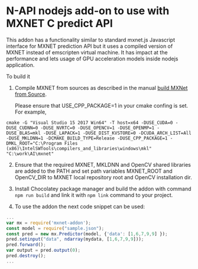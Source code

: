 # N-API nodejs add-on to use with MXNET  C predict API

This addon has a functionality similar to standard mxnet.js Javascript interface for MXNET prediction API but it uses a  compiled version of MXNET instead of emscripten virtual machine. It has impact at the performance and lets usage of GPU acceleration models inside nodejs application.

To build it 

1. Compile MXNET from sources as described in the manual
[build MXNet from Source](https://mxnet.incubator.apache.org/versions/master/install/build_from_source.html). 

    Please ensure  that USE_CPP_PACKAGE=1 in your cmake confing is set. For example, 
```
cmake -G "Visual Studio 15 2017 Win64" -T host=x64 -DUSE_CUDA=0 -DUSE_CUDNN=0 -DUSE_NVRTC=0 -DUSE_OPENCV=1 -DUSE_OPENMP=1 -DUSE_BLAS=mkl -DUSE_LAPACK=1 -DUSE_DIST_KVSTORE=0 -DCUDA_ARCH_LIST=All -DUSE_MKLDNN=1 -DCMAKE_BUILD_TYPE=Release -DUSE_CPP_PACKAGE=1 -DMKL_ROOT="C:\Program Files (x86)\IntelSWTools\compilers_and_libraries\windows\mkl" "C:\work\AI\mxnet"
```

2. Ensure that the required MXNET, MKLDNN and OpenCV shared libraries are added to the PATH and set path variables MXNET_ROOT and OpenCV_DIR to MXNET local repository root and OpenCV installation dir.

4. Install Chocolatey package manager and build the addon with command ```npm run build``` and link it with ```npm link``` command to your project.

5. To use the addon the next code snippet can be used:

```javascript
...
var mx = require('mxnet-addon');
const model = require("sample.json");
const pred = new mx.Predictor(model, {'data': [1,6,7,9,9] });
pred.setinput("data", ndarray(mydata, [1,6,7,9,9]));
pred.forward();
var output = pred.output(0);
pred.destroy();
...
```
